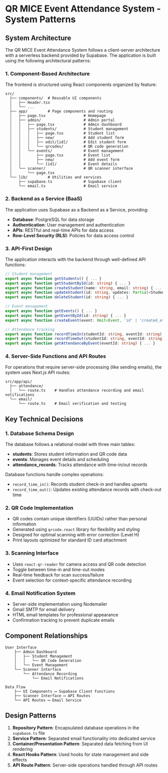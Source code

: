 # QR MICE Event Attendance System - System Patterns

## System Architecture

The QR MICE Event Attendance System follows a client-server architecture with a serverless backend provided by Supabase. The application is built using the following architectural patterns:

### 1. Component-Based Architecture

The frontend is structured using React components organized by feature:

```
src/
  ├── components/  # Reusable UI components
  │   ├── Header.tsx
  │   └── ... 
  ├── app/         # Page components and routing
  │   ├── page.tsx                 # Homepage
  │   ├── admin/                   # Admin portal
  │   │   ├── page.tsx             # Admin dashboard
  │   │   ├── students/            # Student management
  │   │   │   ├── page.tsx         # Student list
  │   │   │   ├── new/             # Add student form
  │   │   │   ├── edit/[id]/       # Edit student form
  │   │   │   └── qrcodes/         # QR code generation  
  │   │   └── events/              # Event management
  │   │       ├── page.tsx         # Event list
  │   │       ├── new/             # Add event form
  │   │       └── [id]/            # Event details
  │   └── scanner/                 # QR scanner interface
  │       └── page.tsx
  └── lib/         # Utilities and services
      ├── supabase.ts              # Supabase client
      └── email.ts                 # Email service
```

### 2. Backend as a Service (BaaS)

The application uses Supabase as a Backend as a Service, providing:

- **Database**: PostgreSQL for data storage
- **Authentication**: User management and authentication
- **APIs**: RESTful and real-time APIs for data access
- **Row-Level Security (RLS)**: Policies for data access control

### 3. API-First Design

The application interacts with the backend through well-defined API functions:

```typescript
// Student management
export async function getStudents() { ... }
export async function getStudentById(id: string) { ... }
export async function createStudent(name: string, email: string) { ... }
export async function updateStudent(id: string, updates: Partial<Student>) { ... }
export async function deleteStudent(id: string) { ... }

// Event management
export async function getEvents() { ... }
export async function getEventById(id: string) { ... }
export async function createEvent(event: Omit<Event, 'id' | 'created_at' | 'updated_at'>) { ... }

// Attendance tracking
export async function recordTimeIn(studentId: string, eventId: string) { ... }
export async function recordTimeOut(studentId: string, eventId: string) { ... }
export async function getAttendanceByEvent(eventId: string) { ... }
```

### 4. Server-Side Functions and API Routes

For operations that require server-side processing (like sending emails), the system uses Next.js API routes:

```
src/app/api/
  ├── attendance/
  │   └── route.ts    # Handles attendance recording and email notifications
  └── email/
      └── route.ts    # Email verification and testing
```

## Key Technical Decisions

### 1. Database Schema Design

The database follows a relational model with three main tables:

- **students**: Stores student information and QR code data
- **events**: Manages event details and scheduling
- **attendance_records**: Tracks attendance with time-in/out records

Database functions handle complex operations:

- `record_time_in()`: Records student check-in and handles upserts
- `record_time_out()`: Updates existing attendance records with check-out time

### 2. QR Code Implementation

- QR codes contain unique identifiers (UUIDs) rather than personal information
- Generated using `qrcode.react` library for flexibility and styling
- Designed for optimal scanning with error correction (Level H)
- Print layouts optimized for standard ID card attachment

### 3. Scanning Interface

- Uses `react-qr-reader` for camera access and QR code detection
- Toggle between time-in and time-out modes
- Real-time feedback for scan success/failure
- Event selection for context-specific attendance recording

### 4. Email Notification System

- Server-side implementation using Nodemailer
- Gmail SMTP for email delivery
- HTML email templates for professional appearance
- Confirmation tracking to prevent duplicate emails

## Component Relationships

```
User Interface
    ├── Admin Dashboard
    │   ├── Student Management
    │   │   └── QR Code Generation
    │   └── Event Management
    └── Scanner Interface
        └── Attendance Recording
            └── Email Notifications

Data Flow
    ├── UI Components ⟷ Supabase Client Functions
    ├── Scanner Interface ⟷ API Routes
    └── API Routes ⟷ Email Service
```

## Design Patterns

1. **Repository Pattern**: Encapsulated database operations in the `supabase.ts` file
2. **Service Pattern**: Separated email functionality into dedicated service
3. **Container/Presentation Pattern**: Separated data fetching from UI rendering
4. **React Hooks Pattern**: Used hooks for state management and side effects
5. **API Route Pattern**: Server-side operations handled through API routes 